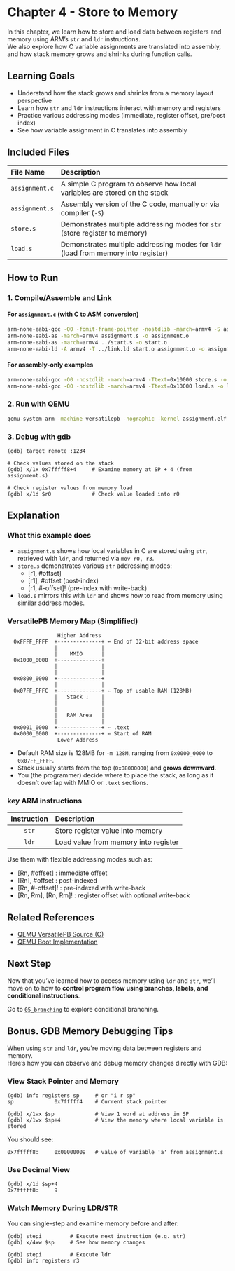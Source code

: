 # Chapter 4 - Store to Memory

In this chapter, we learn how to store and load data between registers and memory using ARM’s `str` and `ldr` instructions.  
We also explore how C variable assignments are translated into assembly, and how stack memory grows and shrinks during function calls.

## Learning Goals
- Understand how the stack grows and shrinks from a memory layout perspective
- Learn how `str` and `ldr` instructions interact with memory and registers
- Practice various addressing modes (immediate, register offset, pre/post index)
- See how variable assignment in C translates into assembly

## Included Files
| File Name      | Description                                                                       |
|:---------------|:----------------------------------------------------------------------------------|
| `assignment.c` | A simple C program to observe how local variables are stored on the stack         |
| `assignment.s` | Assembly version of the C code, manually or via compiler (`-S`)                   |
| `store.s`      | Demonstrates multiple addressing modes for `str` (store register to memory)       |
| `load.s`       | Demonstrates multiple addressing modes for `ldr` (load from memory into register) |

## How to Run
### 1. Compile/Assemble and Link
#### For `assignment.c` (with C to ASM conversion)
```bash
arm-none-eabi-gcc -O0 -fomit-frame-pointer -nostdlib -march=armv4 -S assignment.c    # generate assignment.s
arm-none-eabi-as -march=armv4 assignment.s -o assignment.o
arm-none-eabi-as -march=armv4 ../start.s -o start.o
arm-none-eabi-ld -A armv4 -T ../link.ld start.o assignment.o -o assignment.elf
```

#### For assembly-only examples
```bash
arm-none-eabi-gcc -O0 -nostdlib -march=armv4 -Ttext=0x10000 store.s -o store.elf
arm-none-eabi-gcc -O0 -nostdlib -march=armv4 -Ttext=0x10000 load.s -o load.elf
```


### 2. Run with QEMU
```bash
qemu-system-arm -machine versatilepb -nographic -kernel assignment.elf -S -s
```

### 3. Debug with gdb
```gdb
(gdb) target remote :1234

# Check values stored on the stack
(gdb) x/1x 0x7fffff8+4     # Examine memory at SP + 4 (from assignment.s)

# Check register values from memory load
(gdb) x/1d $r0             # Check value loaded into r0
```

## Explanation
### What this example does
-	`assignment.s` shows how local variables in C are stored using `str`, retrieved with `ldr`, and returned via `mov r0, r3`.
-	`store.s` demonstrates various `str` addressing modes:
	-	[r1, #offset]
	-	[r1], #offset (post-index)
	-	[r1, #-offset]! (pre-index with write-back)
-	`load.s` mirrors this with `ldr` and shows how to read from memory using similar address modes.

### VersatilePB Memory Map (Simplified)
```
                Higher Address
  0xFFFF_FFFF  +--------------+ ← End of 32-bit address space
               |              |
               |    MMIO      |
  0x1000_0000  +--------------+
               |              |
               |              |
  0x0800_0000  +--------------+
               |              |
  0x07FF_FFFC  +--------------+ ← Top of usable RAM (128MB)
               |   Stack ↓    |
               |              |
               |              |
               |   RAM Area   |
               |              |
  0x0001_0000  +--------------+ ← .text
  0x0000_0000  +--------------+ ← Start of RAM
                Lower Address
```

-	Default RAM size is 128MB for `-m 128M`, ranging from `0x0000_0000` to `0x07FF_FFFF`.
-	Stack usually starts from the top (`0x08000000`) and **grows downward**.
-	You (the programmer) decide where to place the stack, as long as it doesn’t overlap with MMIO or `.text` sections.

### key ARM instructions
| Instruction | Description                           |
|:-----------:|:--------------------------------------|
|    `str`    | Store register value into memory      |
|    `ldr`    | Load value from memory into register  |

Use them with flexible addressing modes such as:
-	[Rn, #offset]        : immediate offset
-	[Rn], #offset        : post-indexed
-	[Rn, #-offset]!      : pre-indexed with write-back
-	[Rn, Rm], [Rn, Rm]!  : register offset with optional write-back

## Related References
-	[QEMU VersatilePB Source (C)](https://github.com/qemu/qemu/blob/master/hw/arm/versatilepb.c)
-	[QEMU Boot Implementation](https://github.com/qemu/qemu/blob/master/hw/arm/boot.c)

##  Next Step
Now that you’ve learned how to access memory using `ldr` and `str`,
we’ll move on to how to **control program flow using branches, labels, and conditional instructions**.

Go to [`05_branching`](../05_branching/README.md) to explore conditional branching.

## Bonus. GDB Memory Debugging Tips
When using `str` and `ldr`, you're moving data between registers and memory.  
Here’s how you can observe and debug memory changes directly with GDB:

### View Stack Pointer and Memory
```gdb
(gdb) info registers sp     # or "i r sp"
sp             0x7fffff4    # Current stack pointer

(gdb) x/1wx $sp             # View 1 word at address in SP
(gdb) x/1wx $sp+4           # View the memory where local variable is stored
```

You should see:
```
0x7fffff8:     0x00000009   # value of variable 'a' from assignment.s
```

### Use Decimal View
```gdb
(gdb) x/1d $sp+4
0x7fffff8:     9
```

### Watch Memory During LDR/STR
You can single-step and examine memory before and after:
```gdb
(gdb) stepi         # Execute next instruction (e.g. str)
(gdb) x/4xw $sp     # See how memory changes

(gdb) stepi         # Execute ldr
(gdb) info registers r3
```

